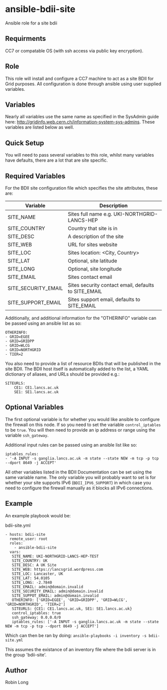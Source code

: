 # ansible-bdii-site
Ansible role for a site bdii

Requirments
-----------

CC7 or compatable OS (with ssh access via public key encryption).

Role
-----------

This role will install and configure a CC7 machine to act as a site BDII for Grid purposes.  All configuration is done through ansible using user supplied variables.

Variables
-----------

Nearly all variables use the same name as specified in the SysAdmin guide here: http://gridinfo.web.cern.ch/information-system-sys-admins. These variables are listed below as well.

Quick Setup
-----------

You will need to pass several variables to this role, whilst many variables have defaults, there are a lot that are site specific. 

Required Variables
-------

For the BDII site configuration file which specifies the site attributes, these are:

| Variable | Description |
|--------- | ----------- |
|SITE_NAME | Sites full name e.g. UKI-NORTHGRID-LANCS-HEP |
|SITE_COUNTRY| Country that site is in |
|SITE_DESC| A description of the site |
|SITE_WEB| URL for sites website |
|SITE_LOC| Sites location: <City, Country> |
|SITE_LAT| Optional, site latitude |
|SITE_LONG| Optional, site longitude |
|SITE_EMAIL| Sites contact email |
|SITE_SECURITY_EMAIL| Sites security contact email, defaults to SITE_EMAIL |
|SITE_SUPPORT_EMAIL| Sites support email, defaults to SITE_EMAIL |

Additionally, and additional information for the "OTHERINFO" variable can be passed using an ansible list as so:

```
OTHERINFO:
- GRID=EGEE
- GRID=GRIDPP
- GRID=WLCG
- GRID=NORTHGRID
- TIER=2
```

You also need to provide a list of resource BDIIs that will be published in the site BDII.  The BDII host itself is automatically added to the list, a YAML dictionary of aliases, and URLs should be provided e.g.:

```
SITEURLS:
    CE1: CE1.lancs.ac.uk
    SE1: SE1.lancs.ac.uk
```

Optional Variables
-------------

The first optional variable is for whether you would like ansible to configure the firewall on this node.  If so you need to set the variable `control_iptables` to be `true`.  You will then need to provide an ip address or range using the variable `ssh_gateway`.

Additional input rules can be passed using an ansible list like so:

```
iptables_rules:
- '-A INPUT -s ganglia.lancs.ac.uk -m state --state NEW -m tcp -p tcp --dport 8649 -j ACCEPT'
```

All other variables listed in the BDII Documentation can be set using the same variable name.  The only variable you will probably want to set is for whether your site supports IPv6 (`BDII_IPV6_SUPPORT`) in which case you need to configure the firewall manually as it blocks all IPv6 connections.


Example
------------

An example playbook would be:

bdii-site.yml
```
- hosts: bdii-site
  remote_user: root
  roles:
    - ansible-bdii-site
  vars:
   SITE_NAME: UKI-NORTHGRID-LANCS-HEP-TEST
   SITE_COUNTRY: UK
   SITE_DESC: A UK Site
   SITE_WEB: https://lancsgrid.wordpress.com
   SITE_LOC: Lancaster, UK
   SITE_LAT: 54.0105
   SITE_LONG: -2.7840
   SITE_EMAIL: admin@domain.invalid
   SITE_SECURITY_EMAIL: admin@domain.invalid
   SITE_SUPPOT_EMAIL: admin@domain.invalid
   OTHERINFO: ['GRID=EGEE', 'GRID=GRIDPP', 'GRID=WLCG', 'GRID=NORTHGRID', 'TIER=2']
   SITEURLS: {CE1: CE1.lancs.ac.uk, SE1: SE1.lancs.ac.uk}
   control_iptables: true
   ssh_gateway: 0.0.0.0/0
   iptables_rules: ['-A INPUT -s ganglia.lancs.ac.uk -m state --state NEW -m tcp -p tcp --dport 8649 -j ACCEPT']
```

Which can then be ran by doing:
`ansible-playbooks -i inventory -s bdii-site.yml`  

This assumes the existance of an inventory file where the bdii server is in the group 'bdii-site'.


Author
------------
Robin Long